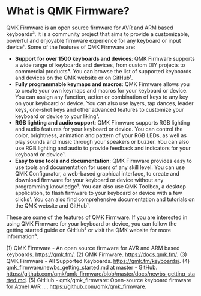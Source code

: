 # What is QMK Firmware?

QMK Firmware is an open source firmware for AVR and ARM based keyboards³. It is a community project that aims to provide a customizable, powerful and enjoyable firmware experience for any keyboard or input device¹. Some of the features of QMK Firmware are:

- **Support for over 1500 keyboards and devices**: QMK Firmware supports a wide range of keyboards and devices, from custom DIY projects to commercial products⁴. You can browse the list of supported keyboards and devices on the QMK website or on GitHub¹.
- **Fully programmable keymaps and macros**: QMK Firmware allows you to create your own keymaps and macros for your keyboard or device. You can assign any function, action or combination of keys to any key on your keyboard or device. You can also use layers, tap dances, leader keys, one-shot keys and other advanced features to customize your keyboard or device to your liking¹.
- **RGB lighting and audio support**: QMK Firmware supports RGB lighting and audio features for your keyboard or device. You can control the color, brightness, animation and pattern of your RGB LEDs, as well as play sounds and music through your speakers or buzzer. You can also use RGB lighting and audio to provide feedback and indicators for your keyboard or device¹.
- **Easy to use tools and documentation**: QMK Firmware provides easy to use tools and documentation for users of any skill level. You can use QMK Configurator, a web-based graphical interface, to create and download firmware for your keyboard or device without any programming knowledge¹. You can also use QMK Toolbox, a desktop application, to flash firmware to your keyboard or device with a few clicks¹. You can also find comprehensive documentation and tutorials on the QMK website and GitHub¹.

These are some of the features of QMK Firmware. If you are interested in using QMK Firmware for your keyboard or device, you can follow the getting started guide on GitHub⁵ or visit the QMK website for more information³.

(1) QMK Firmware - An open source firmware for AVR and ARM based keyboards. https://qmk.fm/.
(2) QMK Firmware. https://docs.qmk.fm/.
(3) QMK Firmware - All Supported Keyboards. https://qmk.fm/keyboards/.
(4) qmk_firmware/newbs_getting_started.md at master - GitHub. https://github.com/qmk/qmk_firmware/blob/master/docs/newbs_getting_started.md.
(5) GitHub - qmk/qmk_firmware: Open-source keyboard firmware for Atmel AVR .... https://github.com/qmk/qmk_firmware.
